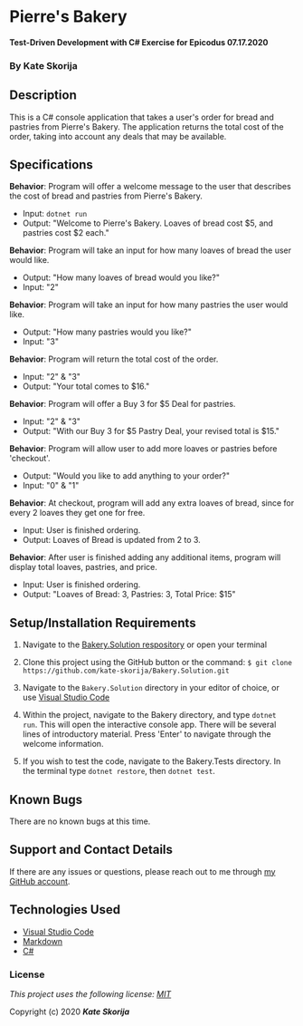 # Pierre's Bakery

#### Test-Driven Development with C# Exercise for Epicodus 07.17.2020

### By Kate Skorija

## Description

This is a C# console application that takes a user's order for bread and pastries from Pierre's Bakery. The application returns the total cost of the order, taking into account any deals that may be available.

## Specifications

**Behavior**: Program will offer a welcome message to the user that describes the cost of bread and pastries from Pierre's Bakery.
  * Input: `dotnet run`
  * Output: "Welcome to Pierre's Bakery. Loaves of bread cost $5, and pastries cost $2 each."

**Behavior**: Program will take an input for how many loaves of bread the user would like.
  * Output: "How many loaves of bread would you like?"
  * Input: "2"

**Behavior**: Program will take an input for how many pastries the user would like.
  * Output: "How many pastries would you like?"
  * Input: "3"

**Behavior**: Program will return the total cost of the order.
  * Input: "2" & "3"
  * Output: "Your total comes to $16."

**Behavior**: Program will offer a Buy 3 for $5 Deal for pastries.
  * Input: "2" & "3"
  * Output: "With our Buy 3 for $5 Pastry Deal, your revised total is $15."

**Behavior**: Program will allow user to add more loaves or pastries before 'checkout'.
  * Output: "Would you like to add anything to your order?"
  * Input: "0" & "1"

**Behavior**: At checkout, program will add any extra loaves of bread, since for every 2 loaves they get one for free.
  * Input: User is finished ordering.
  * Output: Loaves of Bread is updated from 2 to 3. 

**Behavior**: After user is finished adding any additional items, program will display total loaves, pastries, and price.
  * Input: User is finished ordering.
  * Output: "Loaves of Bread: 3, Pastries: 3, Total Price: $15"

## Setup/Installation Requirements

1.  Navigate to the [Bakery.Solution respository](https://github.com/kate-skorija/Bakery.Solution) or open your terminal

2. Clone this project using the GitHub button or the command:
`$ git clone https://github.com/kate-skorija/Bakery.Solution.git`

3. Navigate to the `Bakery.Solution` directory in your editor of choice, or use [Visual Studio Code](https://code.visualstudio.com/)

5. Within the project, navigate to the Bakery directory, and type `dotnet run`. This will open the interactive console app. There will be several lines of introductory material. Press 'Enter' to navigate through the welcome information.

6. If you wish to test the code, navigate to the Bakery.Tests directory. In the terminal type `dotnet restore`, then `dotnet test`.

## Known Bugs

There are no known bugs at this time.

## Support and Contact Details

If there are any issues or questions, please reach out to me through [my GitHub account](https://github.com/kate-skorija).

## Technologies Used

*  [Visual Studio Code](https://code.visualstudio.com/)
*  [Markdown](https://daringfireball.net/projects/markdown/)
*  [C#](https://docs.microsoft.com/en-us/dotnet/csharp/)

### License

*This project uses the following license: [MIT](https://opensource.org/licenses/MIT)*

Copyright (c) 2020 **_Kate Skorija_** 